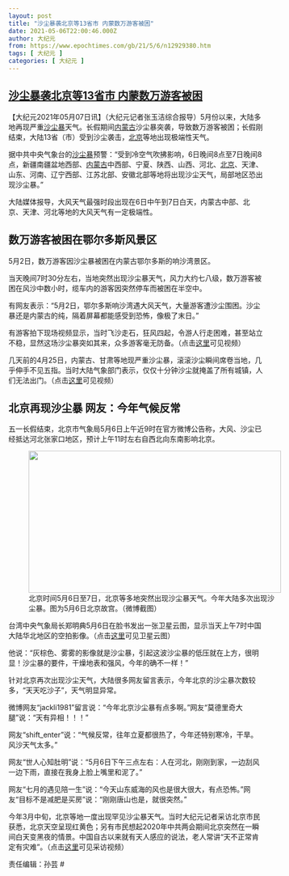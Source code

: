 ```yaml
---
layout: post
title: "沙尘暴袭北京等13省市 内蒙数万游客被困"
date: 2021-05-06T22:00:46.000Z
author: 大纪元
from: https://www.epochtimes.com/gb/21/5/6/n12929380.htm
tags: [ 大纪元 ]
categories: [ 大纪元 ]
---
```

<!--1620338446000-->
[沙尘暴袭北京等13省市 内蒙数万游客被困](https://www.epochtimes.com/gb/21/5/6/n12929380.htm)
------

<div>
<p>【大纪元2021年05月07日讯】（大纪元记者张玉洁综合报导）5月份以来，大陆多地再现严重<a href="https://www.epochtimes.com/gb/tag/%E6%B2%99%E5%B0%98%E6%9A%B4.html">沙尘暴</a>天气。长假期间<a href="https://www.epochtimes.com/gb/tag/%E5%86%85%E8%92%99%E5%8F%A4.html">内蒙古</a>沙尘暴突袭，导致数万游客被困；长假刚结束，大陆13省（市）受到沙尘袭击，<a href="https://www.epochtimes.com/gb/tag/%E5%8C%97%E4%BA%AC.html">北京</a>等地出现极端性天气。</p><p>据中共中央气象台的<a href="https://www.epochtimes.com/gb/tag/%E6%B2%99%E5%B0%98%E6%9A%B4.html">沙尘暴</a>预警：“受到冷空气吹拂影响，6日晚间8点至7日晚间8点，新疆南疆盆地西部、<a href="https://www.epochtimes.com/gb/tag/%E5%86%85%E8%92%99%E5%8F%A4.html">内蒙古</a>中西部、宁夏、陕西、山西、河北、<a href="https://www.epochtimes.com/gb/tag/%E5%8C%97%E4%BA%AC.html">北京</a>、天津、山东、河南、辽宁西部、江苏北部、安徽北部等地将出现沙尘天气，局部地区恐出现沙尘暴。”</p><p>大陆媒体报导，大风天气最强时段出现在6日中午到7日白天，内蒙古中部、北京、天津、河北等地的大风天气有一定极端性。</p><h2>数万游客被困在鄂尔多斯风景区</h2><p>5月2日，数万游客因沙尘暴被困在内蒙古鄂尔多斯的响沙湾景区。</p><p>当天晚间7时30分左右，当地突然出现沙尘暴天气，风力大约七八级，数万游客被困在风沙中数小时，缆车内的游客因突然停车而被困在半空中。</p><p>有网友表示：“5月2日，鄂尔多斯响沙湾遇大风天气，大量游客遭沙尘围困。沙尘暴还是内蒙古的纯，隔着屏幕都能感受到恐怖，像极了末日。”</p><p>有游客拍下现场视频显示，当时飞沙走石，狂风四起，令游人行走困难，甚至站立不稳，显然这场沙尘暴突如其来，众多游客毫无防备。（点击<a href="https://www.youmaker.com/v/j3GPnjEj6pVE">这里</a>可见视频）</p><p>几天前的4月25日，内蒙古、甘肃等地现严重沙尘暴，滚滚沙尘瞬间席卷当地，几乎伸手不见五指。当时大陆气象部门表示，仅仅十分钟沙尘就掩盖了所有城镇，人们无法出门。（点击<a href="https://www.youtube.com/watch?v=G9Oq0FVTVk0">这里</a>可见视频）</p><h2>北京再现沙尘暴 网友：今年气候反常</h2><p>五一长假结束，北京市气象局5月6日上午近9时在官方微博公告称，大风、沙尘已经抵达河北张家口地区，预计上午11时左右自西北向东南影响北京。</p><figure id="attachment_12929435" aria-describedby="caption-attachment-12929435" style="width: 500px" class="wp-caption aligncenter"><a target="_blank" href="https://i.epochtimes.com/assets/uploads/2021/05/id12929435-shachenbao.png"><img class="size-full wp-image-12929435" src="https://i.epochtimes.com/assets/uploads/2021/05/id12929435-shachenbao.png" alt="" width="500" height="281" /></a><figcaption id="caption-attachment-12929435" class="wp-caption-text">北京时间5月6日至7日，北京等多地突然出现沙尘暴天气。今年大陆多次出现沙尘暴。图为5月6日北京故宫。（微博截图）</figcaption></figure><p>台湾中央气象局长郑明典5月6日在脸书发出一张卫星云图，显示当天上午7时中国大陆华北地区的空拍影像。（点击<a href="https://www.facebook.com/photo.php?fbid=4364157923595090&amp;set=a.106191752725083&amp;type=3">这里</a>可见卫星云图）</p><p>他说：“灰棕色、雾雾的影像就是沙尘暴，引起这波沙尘暴的低压就在上方，很明显！沙尘暴的要件，干燥地表和强风，今年的确不一样！”</p><p>针对北京再次出现沙尘天气，大陆很多网友留言表示，今年北京的沙尘暴次数较多，“天天吃沙子”，天气明显异常。</p><p>微博网友“jackli1981”留言说：“今年北京沙尘暴有点多啊。”网友“莫德里奇大腿”说：“天有异相！！！”</p><p>网友“shift_enter”说：“气候反常，往年立夏都很热了，今年还特别寒冷，干旱。风沙天气太多。”</p><p>网友“世人心知肚明”说：“5月6日下午三点左右：人在河北，刚刚到家，一边刮风一边下雨，直接在我身上脸上嘴里和泥了。”</p><p>网友“七月的遇见陪一生”说：“今天山东威海的风也是很大很大，有点恐怖。”网友“目标不是减肥是买房”说：“刚刚唐山也是，就很突然。”</p><p>今年3月中旬，北京等地一度出现罕见沙尘暴天气。当时大纪元记者采访北京市民获悉，北京天空呈现红黄色；另有市民想起2020年中共两会期间北京突然在一瞬间白天变黑夜的情景。中国自古以来就有天人感应的说法，老人常讲“天不正常肯定有灾难”。（点击<a href="https://www.youmaker.com/video/73ba718b-70ac-413f-8bb6-77794de184c8">这里</a>可见采访视频）</p><p>责任编辑：孙芸 #</p>
</div>
